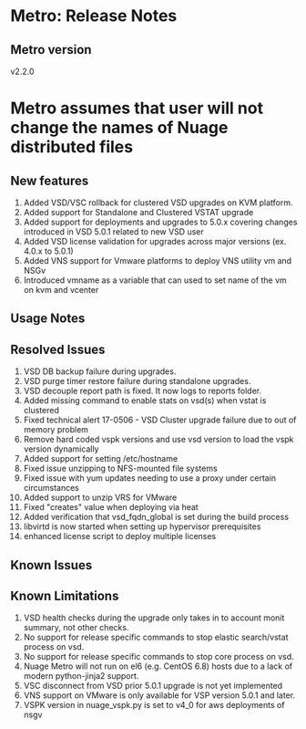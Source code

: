# Metro: Release Notes

## Metro version
v2.2.0

# Metro assumes that user will not change the names of Nuage distributed files

## New features
1. Added VSD/VSC rollback for clustered VSD upgrades on KVM platform.
1. Added support for Standalone and Clustered VSTAT upgrade
1. Added support for deployments and upgrades to 5.0.x covering changes introduced in VSD 5.0.1 related to new VSD user
1. Added VSD license validation for upgrades across major versions (ex. 4.0.x to 5.0.1)
1. Added VNS support for Vmware platforms to deploy VNS utility vm and NSGv
1. Introduced vmname as a variable that can used to set name of the vm on kvm and vcenter
 
## Usage Notes
 
## Resolved Issues
1. VSD DB backup failure during upgrades.
1. VSD purge timer restore failure during standalone upgrades.
1. VSD decouple report path is fixed. It now logs to reports folder. 
1. Added missing command to enable stats on vsd(s) when vstat is clustered
1. Fixed technical alert 17-0506 - VSD Cluster upgrade failure due to out of memory problem
1. Remove hard coded vspk versions and use vsd version to load the vspk version dynamically 
1. Added support for setting /etc/hostname
1. Fixed issue unzipping to NFS-mounted file systems
1. Fixed issue with yum updates needing to use a proxy under certain circumstances
1. Added support to unzip VRS for VMware
1. Fixed "creates" value when deploying via heat
1. Added verification that vsd_fqdn_global is set during the build process
1. libvirtd is now started when setting up hypervisor prerequisites
1. enhanced license script to deploy multiple licenses

## Known Issues
 
## Known Limitations
 
1. VSD health checks during the upgrade only takes in to account monit summary, not other checks.
1. No support for release specific commands to stop elastic search/vstat process on vsd.
1. No support for release specific commands to stop core process on vsd.
1. Nuage Metro will not run on el6 (e.g. CentOS 6.8) hosts due to a lack of modern python-jinja2 support.
1. VSC disconnect from VSD prior 5.0.1 upgrade is not yet implemented
1. VNS support on VMware is only available for VSP version 5.0.1 and later.
1. VSPK version in nuage_vspk.py is set to v4_0 for aws deployments of nsgv

